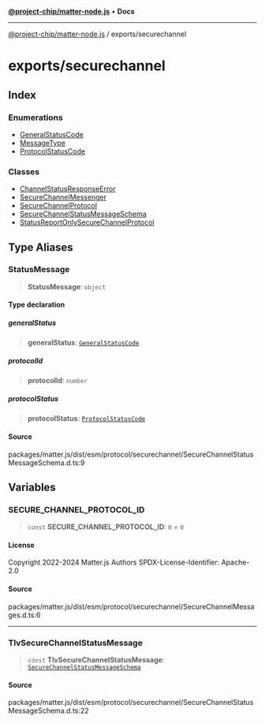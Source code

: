 [**@project-chip/matter-node.js**](../../README.md) • **Docs**

***

[@project-chip/matter-node.js](../../modules.md) / exports/securechannel

# exports/securechannel

## Index

### Enumerations

- [GeneralStatusCode](enumerations/GeneralStatusCode.md)
- [MessageType](enumerations/MessageType.md)
- [ProtocolStatusCode](enumerations/ProtocolStatusCode.md)

### Classes

- [ChannelStatusResponseError](classes/ChannelStatusResponseError.md)
- [SecureChannelMessenger](classes/SecureChannelMessenger.md)
- [SecureChannelProtocol](classes/SecureChannelProtocol.md)
- [SecureChannelStatusMessageSchema](classes/SecureChannelStatusMessageSchema.md)
- [StatusReportOnlySecureChannelProtocol](classes/StatusReportOnlySecureChannelProtocol.md)

## Type Aliases

### StatusMessage

> **StatusMessage**: `object`

#### Type declaration

##### generalStatus

> **generalStatus**: [`GeneralStatusCode`](enumerations/GeneralStatusCode.md)

##### protocolId

> **protocolId**: `number`

##### protocolStatus

> **protocolStatus**: [`ProtocolStatusCode`](enumerations/ProtocolStatusCode.md)

#### Source

packages/matter.js/dist/esm/protocol/securechannel/SecureChannelStatusMessageSchema.d.ts:9

## Variables

### SECURE\_CHANNEL\_PROTOCOL\_ID

> `const` **SECURE\_CHANNEL\_PROTOCOL\_ID**: `0` = `0`

#### License

Copyright 2022-2024 Matter.js Authors
SPDX-License-Identifier: Apache-2.0

#### Source

packages/matter.js/dist/esm/protocol/securechannel/SecureChannelMessages.d.ts:6

***

### TlvSecureChannelStatusMessage

> `const` **TlvSecureChannelStatusMessage**: [`SecureChannelStatusMessageSchema`](classes/SecureChannelStatusMessageSchema.md)

#### Source

packages/matter.js/dist/esm/protocol/securechannel/SecureChannelStatusMessageSchema.d.ts:22
